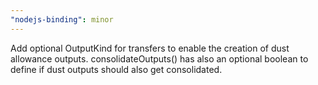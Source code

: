 ```yaml
---
"nodejs-binding": minor
---
```


Add optional OutputKind for transfers to enable the creation of dust allowance outputs.
consolidateOutputs() has also an optional boolean to define if dust outputs should also get consolidated.
